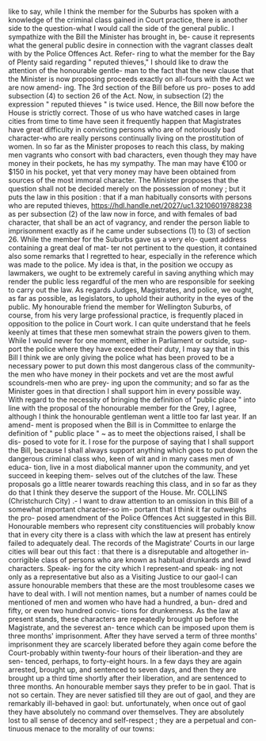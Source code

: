 like to say, while I think the member for the Suburbs has spoken with a knowledge of the criminal class gained in Court practice, there is another side to the question-what I would call the side of the general public. I sympathize with the Bill the Minister has brought in, be- cause it represents what the general public desire in connection with the vagrant classes dealt with by the Police Offences Act. Refer- ring to what the member for the Bay of Plenty said regarding " reputed thieves," I should like to draw the attention of the honourable gentle- man to the fact that the new clause that the Minister is now proposing proceeds exactly on all-fours with the Act we are now amend- ing. The 3rd section of the Bill before us pro- poses to add subsection (4) to section 26 of the Act. Now, in subsection (2) the expression " reputed thieves " is twice used. Hence, the Bill now before the House is strictly correct. Those of us who have watched cases in large cities from time to time have seen it frequently happen that Magistrates have great difficulty in convicting persons who are of notoriously bad character-who are really persons continually living on the prostitution of women. In so far as the Minister proposes to reach this class, by making men vagrants who consort with bad characters, even though they may have money in their pockets, he has my sympathy. The man may have €100 or $150 in his pocket, yet that very money may have been obtained from sources of the most immoral character. The Minister proposes that the question shall not be decided merely on the possession of money ; but it puts the law in this position : that if a man habitually consorts with persons who are reputed thieves, https://hdl.handle.net/2027/uc1.32106019788238 as per subsection (2) of the law now in force, and with females of bad character, that shall be an act of vagrancy, and render the person liable to imprisonment exactly as if he came under subsections (1) to (3) of section 26. While the member for the Suburbs gave us a very elo- quent address containing a great deal of mat- ter not pertinent to the question, it contained also some remarks that I regretted to hear, especially in the reference which was made to the police. My idea is that, in the position we occupy as lawmakers, we ought to be extremely careful in saving anything which may render the public less regardful of the men who are responsible for seeking to carry out the law. As regards Judges, Magistrates, and police, we ought, as far as possible, as legislators, to uphold their authority in the eyes of the public. My honourable friend the member for Wellington Suburbs, of course, from his very large professional practice, is frequently placed in opposition to the police in Court work. I can quite understand that he feels keenly at times that these men somewhat strain the powers given to them. While I would never for one moment, either in Parliament or outside, sup- port the police where they have exceeded their duty, I may say that in this Bill I think we are only giving the police what has been proved to be a necessary power to put down this most dangerous class of the community- the men who have money in their pockets and vet are the most awful scoundrels-men who are prey- ing upon the community; and so far as the Minister goes in that direction I shall support him in every possible way. With regard to the necessity of bringing the definition of "public place " into line with the proposal of the honourable member for the Grey, I agree, although I think the honourable gentleman went a little too far last year. If an amend- ment is proposed when the Bill is in Committee to enlarge the definition of " public place " \~ as to meet the objections raised, I shall be dis- posed to vote for it. I rose for the purpose of saying that I shall support the Bill, because I shall always support anything which goes to put down the dangerous criminal class who, keen of wit and in many cases men of educa- tion, live in a most diabolical manner upon the community, and yet succeed in keeping them- selves out of the clutches of the law. These proposals go a little nearer towards reaching this class, and in so far as they do that I think they deserve the support of the House. Mr. COLLINS (Christchurch City) .- I want to draw attention to an omission in this Bill of a somewhat important character-so im- portant that I think it far outweighs the pro- posed amendment of the Police Offences Act suggested in this Bill. Honourable members who represent city constituencies will probably know that in every city there is a class with which the law at present has entirely failed to adequately deal. The records of the Magistrate' Courts in our large cities will bear out this fact : that there is a disreputable and altogether in- corrigible class of persons who are known as habitual drunkards and lewd characters. Speak- ing for the city which I represent-and speak- ing not only as a representative but also as a Visiting Justice to our gaol-I can assure honourable members that these are the most troublesome cases we have to deal with. I will not mention names, but a number of names could be mentioned of men and women who have had a hundred, a bun- dred and fifty, or even two hundred convic- tions for drunkenness. As the law at present stands, these characters are repeatedly brought up before the Magistrate, and the severest an- tence which can be imposed upon them is three months' imprisonment. After they have served a term of three months' imprisonment they are scarcely liberated before they again come before the Court-probably within twenty-four hours of their liberation-and they are sen- tenced, perhaps, to forty-eight hours. In a few days they are again arrested, brought up, and sentenced to seven days, and then they are brought up a third time shortly after their liberation, and are sentenced to three months. An honourable member says they prefer to be in gaol. That is not so certain. They are never satisfied till they are out of gaol, and they are remarkably ill-behaved in gaol: but. unfortunately, when once out of gaol they have absolutely no command over themselves. They are absolutely lost to all sense of decency and self-respect ; they are a perpetual and con- tinuous menace to the morality of our towns: 
